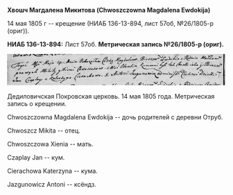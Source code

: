 **Хвошч Магдалена Микитова (Chwoszczowna Magdalena Ewdokija)**

14 мая 1805 г -- крещение (НИАБ 136-13-894, лист 57об, №26/1805-р
(ориг)).

**НИАБ 136-13-894:** Лист 57об. **Метрическая запись №26/1805-р
(ориг).**

![](./media/6cffa174f043d988d4da2ddfcc7824b05e324f94.png)

Дедиловичская Покровская церковь. 14 мая 1805 года. Метрическая запись о
крещении.

Chwoszczowna Magdalena Ewdokija -- дочь родителей с деревни Отруб.

Chwoszcz Mikita -- отец.

Chwoszczowa Xienia -- мать.

Czaplay Jan -- кум.

Cierachowa Katerzyna -- кума.

Jazgunowicz Antoni -- ксёндз.
